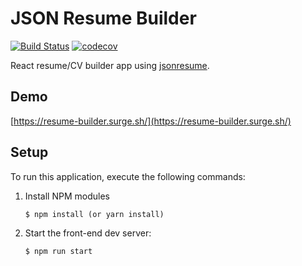 # JSON Resume Builder

[![Build Status](https://api.travis-ci.org/jsonresume/resume-schema.svg)](http://travis-ci.org/jsonresume/resume-schema) [![codecov](https://codecov.io/gh/Zeukkari/jsonresume-builder/branch/master/graph/badge.svg?token=MAJMdmTjOA)](https://codecov.io/gh/Zeukkari/jsonresume-builder)

React resume/CV builder app using [jsonresume](https://jsonresume.org/).

## Demo

[https://resume-builder.surge.sh/](https://resume-builder.surge.sh/)


## Setup

To run this application, execute the following commands:

1. Install NPM modules

    ```
    $ npm install (or yarn install)
    ```

2. Start the front-end dev server:

    ```
    $ npm run start
    ```
